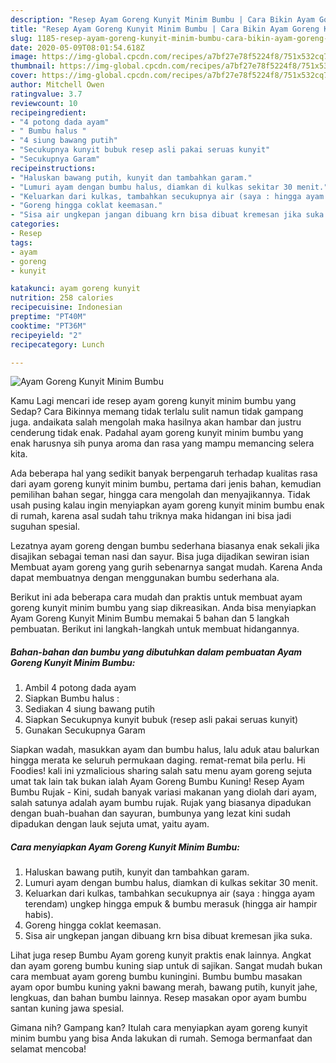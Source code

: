 ```yaml
---
description: "Resep Ayam Goreng Kunyit Minim Bumbu | Cara Bikin Ayam Goreng Kunyit Minim Bumbu Yang Enak Dan Lezat"
title: "Resep Ayam Goreng Kunyit Minim Bumbu | Cara Bikin Ayam Goreng Kunyit Minim Bumbu Yang Enak Dan Lezat"
slug: 1185-resep-ayam-goreng-kunyit-minim-bumbu-cara-bikin-ayam-goreng-kunyit-minim-bumbu-yang-enak-dan-lezat
date: 2020-05-09T08:01:54.618Z
image: https://img-global.cpcdn.com/recipes/a7bf27e78f5224f8/751x532cq70/ayam-goreng-kunyit-minim-bumbu-foto-resep-utama.jpg
thumbnail: https://img-global.cpcdn.com/recipes/a7bf27e78f5224f8/751x532cq70/ayam-goreng-kunyit-minim-bumbu-foto-resep-utama.jpg
cover: https://img-global.cpcdn.com/recipes/a7bf27e78f5224f8/751x532cq70/ayam-goreng-kunyit-minim-bumbu-foto-resep-utama.jpg
author: Mitchell Owen
ratingvalue: 3.7
reviewcount: 10
recipeingredient:
- "4 potong dada ayam"
- " Bumbu halus "
- "4 siung bawang putih"
- "Secukupnya kunyit bubuk resep asli pakai seruas kunyit"
- "Secukupnya Garam"
recipeinstructions:
- "Haluskan bawang putih, kunyit dan tambahkan garam."
- "Lumuri ayam dengan bumbu halus, diamkan di kulkas sekitar 30 menit."
- "Keluarkan dari kulkas, tambahkan secukupnya air (saya : hingga ayam terendam) ungkep hingga empuk &amp; bumbu merasuk (hingga air hampir habis)."
- "Goreng hingga coklat keemasan."
- "Sisa air ungkepan jangan dibuang krn bisa dibuat kremesan jika suka."
categories:
- Resep
tags:
- ayam
- goreng
- kunyit

katakunci: ayam goreng kunyit 
nutrition: 258 calories
recipecuisine: Indonesian
preptime: "PT40M"
cooktime: "PT36M"
recipeyield: "2"
recipecategory: Lunch

---
```



![Ayam Goreng Kunyit Minim Bumbu](https://img-global.cpcdn.com/recipes/a7bf27e78f5224f8/751x532cq70/ayam-goreng-kunyit-minim-bumbu-foto-resep-utama.jpg)

Kamu Lagi mencari ide resep ayam goreng kunyit minim bumbu yang Sedap? Cara Bikinnya memang tidak terlalu sulit namun tidak gampang juga. andaikata salah mengolah maka hasilnya akan hambar dan justru cenderung tidak enak. Padahal ayam goreng kunyit minim bumbu yang enak harusnya sih punya aroma dan rasa yang mampu memancing selera kita.

Ada beberapa hal yang sedikit banyak berpengaruh terhadap kualitas rasa dari ayam goreng kunyit minim bumbu, pertama dari jenis bahan, kemudian pemilihan bahan segar, hingga cara mengolah dan menyajikannya. Tidak usah pusing kalau ingin menyiapkan ayam goreng kunyit minim bumbu enak di rumah, karena asal sudah tahu triknya maka hidangan ini bisa jadi suguhan spesial.

Lezatnya ayam goreng dengan bumbu sederhana biasanya enak sekali jika disajikan sebagai teman nasi dan sayur. Bisa juga dijadikan sewiran isian Membuat ayam goreng yang gurih sebenarnya sangat mudah. Karena Anda dapat membuatnya dengan menggunakan bumbu sederhana ala.


Berikut ini ada beberapa cara mudah dan praktis untuk membuat ayam goreng kunyit minim bumbu yang siap dikreasikan. Anda bisa menyiapkan Ayam Goreng Kunyit Minim Bumbu memakai 5 bahan dan 5 langkah pembuatan. Berikut ini langkah-langkah untuk membuat hidangannya.

<!--inarticleads1-->

##### Bahan-bahan dan bumbu yang dibutuhkan dalam pembuatan Ayam Goreng Kunyit Minim Bumbu:

1. Ambil 4 potong dada ayam
1. Siapkan  Bumbu halus :
1. Sediakan 4 siung bawang putih
1. Siapkan Secukupnya kunyit bubuk (resep asli pakai seruas kunyit)
1. Gunakan Secukupnya Garam


Siapkan wadah, masukkan ayam dan bumbu halus, lalu aduk atau balurkan hingga merata ke seluruh permukaan daging. remat-remat bila perlu. Hi Foodies! kali ini yzmalicious sharing salah satu menu ayam goreng sejuta umat tak lain tak bukan ialah Ayam Goreng Bumbu Kuning! Resep Ayam Bumbu Rujak - Kini, sudah banyak variasi makanan yang diolah dari ayam, salah satunya adalah ayam bumbu rujak. Rujak yang biasanya dipadukan dengan buah-buahan dan sayuran, bumbunya yang lezat kini sudah dipadukan dengan lauk sejuta umat, yaitu ayam. 

<!--inarticleads2-->

##### Cara menyiapkan Ayam Goreng Kunyit Minim Bumbu:

1. Haluskan bawang putih, kunyit dan tambahkan garam.
1. Lumuri ayam dengan bumbu halus, diamkan di kulkas sekitar 30 menit.
1. Keluarkan dari kulkas, tambahkan secukupnya air (saya : hingga ayam terendam) ungkep hingga empuk &amp; bumbu merasuk (hingga air hampir habis).
1. Goreng hingga coklat keemasan.
1. Sisa air ungkepan jangan dibuang krn bisa dibuat kremesan jika suka.


Lihat juga resep Bumbu Ayam goreng kunyit praktis enak lainnya. Angkat dan ayam goreng bumbu kuning siap untuk di sajikan. Sangat mudah bukan cara membuat ayam goreng bumbu kuningini. Bumbu bumbu masakan ayam opor bumbu kuning yakni bawang merah, bawang putih, kunyit jahe, lengkuas, dan bahan bumbu lainnya. Resep masakan opor ayam bumbu santan kuning jawa spesial. 

Gimana nih? Gampang kan? Itulah cara menyiapkan ayam goreng kunyit minim bumbu yang bisa Anda lakukan di rumah. Semoga bermanfaat dan selamat mencoba!

